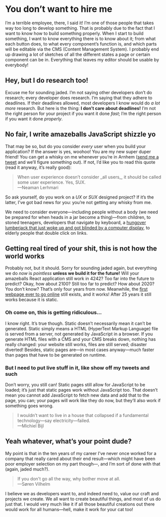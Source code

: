 # You don’t want to hire me
I’m a terrible employee, there, I said it! I’m one of those people that takes way too long to develop something. That is probably due to the fact that I want to know how to build something properly. When I start to build something, I want to know everything there is to know about it; from what each button does, to what every component’s function is, and which parts will be editable via the CMS (Content Management System). I probably end up drawing a lot of sketches of all the different states a page or certain component can be in. Everything that leaves my editor should be usable by everybody!

## Hey, but I do research too!
Excuse me for sounding jaded. I’m not saying other developers don’t do research; every developer does research. I’m saying that they adhere to deadlines. If their deadlines allowed, most developers I know would do _a lot more_ research. But here is the thing: **I don’t care about deadlines!** I’m not the right person for your project if you want it done _fast_; I’m the right person if you want it done _properly_.

## No fair, I write amazeballs JavaScript shizzle yo
That may be so, but do you consider _every_ user when you build your application? If the answer is yes, woohoo! You are my new super duper friend! You can get a whisky on me whenever you’re in Arnhem ([send me a tweet](https://twitter.com/MichielBijl) and we’ll figure something out). If not, I’d like you to read this quote (read it anyway, it’s really good):

<blockquote>
	When user experience doesn’t consider _all users_, it should be called some user experience.
	Yes, SUX.
	<footer>—Neaman Lerhmari</footer>
</blockquote>

So ask yourself, do you work on a _UX_ or _SUX_ designed project? If it’s the latter, I’ve got bad news for you: you’re not getting any whisky from me.

We need to consider everyone—including people without a body (we need be prepared for when heads in a jar become a thing)—from children, to stoned teenagers, developers that navigate by keyboard, a [hungover lumberjack that just woke up and got blinded by a computer display](https://www.youtube.com/watch?v=eZsR6Ntlsi4&feature=youtu.be&t=86), to elderly people that double click on links.

## Getting real tired of your shit, this is not how the world works
Probably not, but it should. Sorry for sounding jaded again, but everything we do _now_ is _pointless_ **unless we build it for the future!** Will your amazeballs React application still work in 4242? Too far into the future to predict? Okay, how about 2100? Still too far to predict? How about 2020? You don’t know? That’s only four years from now. Meanwhile, the [first webpage ever to go online](http://www.w3.org/History/19921103-hypertext/hypertext/WWW/TheProject.html) still exists, and it works! After 25 years it still works because it is static.

### Oh come on, this is getting ridiculous…
I know right. It’s true though. Static doesn’t necessarily mean it can’t be generated. Static simply means a HTML (HyperText Markup Language) file is served from a server, not generated by JavaScript in a browser. If you generate HTML files with a CMS and your CMS breaks down, nothing has really changed: your website still works, files are still served; disaster diverted! Besides, static pages are—in most cases anyway—much faster than pages that have to be generated on runtime.

### But I need to put live stuff in it, like show off my tweets and such
Don’t worry, you still can! Static pages still allow for JavaScript to be loaded; it’s just that static pages work without JavaScript too. That doesn’t mean you cannot add JavaScript to fetch new data and add that to the page, you can; your pages will work like they do now, but they’ll also work if something goes wrong.

<blockquote cite=“http://alistapart.com/comments/interaction-is-an-enhancement#339991”>
	I wouldn’t want to live in a house that collapsed if a fundamental technology—say electricity—failed.
	<footer>—Michiel Bijl</footer>
</blockquote>

## Yeah whatever, what’s your point dude?
My point is that in the ten years of my career I’ve never once worked for a company that really cared about their end result—which might have been poor employer selection on my part though—, and I’m sort of done with that (again, jaded much?).

<blockquote>
	If you don't go all the way, why bother move at all.
	<footer>—Søren Vilhelm</footer>
</blockquote>

I believe we as developers want to, and indeed need to, value our craft and projects we create. We all want to create beautiful things, and most of us do just that. I would very much like it if all those beautiful creations out there would work for all humans—hell, make it work for your cat too!